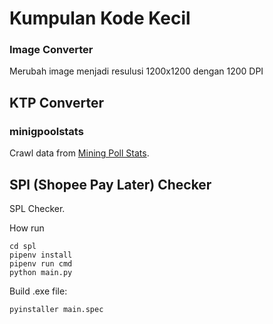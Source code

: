 # Kumpulan Kode Kecil



### Image Converter
Merubah image menjadi resulusi 1200x1200 dengan 1200 DPI


## KTP Converter


### minigpoolstats
Crawl data from [Mining Poll Stats](https://miningpoolstats.stream).



## SPl (Shopee Pay Later) Checker
SPL Checker.

How run
```
cd spl 
pipenv install
pipenv run cmd
python main.py
```


Build .exe file:
```
pyinstaller main.spec
```